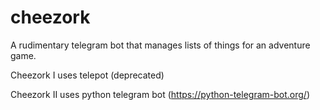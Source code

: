 # cheezork
A rudimentary telegram bot that manages lists of things for an adventure game.

Cheezork I uses telepot (deprecated)

Cheezork II uses python telegram bot (https://python-telegram-bot.org/)
